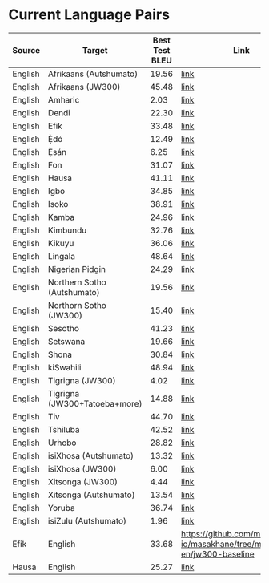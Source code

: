 # Current Language Pairs



| Source | Target | Best Test BLEU | Link |
---------|--------|-----------|------|
| English | Afrikaans (Autshumato) | 19.56 | [link](https://github.com/masakhane-io/masakhane/tree/master/en-af/autshumato-baseline) |
| English | Afrikaans (JW300) | 45.48 | [link](https://github.com/masakhane-io/masakhane/tree/master/en-af/jw300-baseline) |
| English | Amharic | 2.03 | [link](https://github.com/masakhane-io/masakhane/tree/master/en-am/jw300-amharic-baseline) |
| English | Dendi | 22.30 | [link](https://github.com/Jamiil92/masakhane/tree/master/en-ddn/live.bible.is-baseline) |
| English | Efik | 33.48 | [link](https://github.com/masakhane-io/masakhane/tree/master/en-efi/jw300-baseline) |
| English | Ẹ̀dó | 12.49 | [link](https://github.com/masakhane-io/masakhane/tree/master/en-bin/jw300-baseline) |
| English | Ẹ̀sán | 6.25 | [link](https://github.com/masakhane-io/masakhane/tree/master/en-ish/jw300-baseline) |
| English | Fon | 31.07 | [link](https://github.com/masakhane-io/masakhane/tree/master/en-fon/jw300-baseline) |
| English | Hausa | 41.11 | [link](https://github.com/masakhane-io/masakhane/tree/master/en-ha/opus_en_ha_baseline) |
| English | Igbo | 34.85 | [link](https://github.com/masakhane-io/masakhane/tree/master/en-ig/jw300-baseline) |
| English | Isoko | 38.91 | [link](https://github.com/masakhane-io/masakhane/tree/master/en-iso/jw300-baseline) |
| English | Kamba | 24.96 | [link](https://github.com/masakhane-io/masakhane/tree/master/en-kam/jw300-baseline) |
| English | Kimbundu | 32.76 | [link](https://github.com/masakhane-io/masakhane/tree/master/en-kmb/jw300-baseline) |
| English | Kikuyu | 36.06  | [link](https://github.com/masakhane-io/masakhane/tree/master/en-ki/jw300-baseline) |  
| English | Lingala | 48.64 | [link](https://github.com/masakhane-io/masakhane/tree/master/en-ln/jw300-baseline) |
| English | Nigerian Pidgin |  24.29   | [link](https://github.com/masakhane-io/masakhane/tree/master/en_pcm/jw300-baseline) |
| English | Northern Sotho (Autshumato) | 19.56  | [link](https://github.com/masakhane-io/masakhane/tree/master/en-nso/autshumato-baseline) |
| English | Northorn Sotho (JW300) | 15.40 | [link](https://github.com/masakhane-io/masakhane/tree/master/en-nso/jw300-baseline) |
| English | Sesotho  | 41.23 | [link](https://github.com/masakhane-io/masakhane/tree/master/en-st)
| English | Setswana |  19.66   | [link](https://github.com/masakhane-io/masakhane/tree/master/en-tn/autshumato-baseline) |
| English | Shona | 30.84  | [link](https://github.com/masakhane-io/masakhane/tree/master/en-sn/jw300-shona-baseline) |
| English | kiSwahili | 48.94  | [link](https://github.com/masakhane-io/masakhane/tree/master/en-sw/jw300-baseline) |
| English | Tigrigna (JW300) | 4.02 | [link](https://github.com/masakhane-io/masakhane/tree/master/en-ti/jw300-tigrigna-baseline) |
| English | Tigrigna (JW300+Tatoeba+more) | 14.88  | [link](https://github.com/masakhane-io/masakhane/tree/master/en-ti/tigmix-baseline) |
| English | Tiv | 44.70 | [link](https://github.com/masakhane-io/masakhane/tree/master/en_tiv/jw300-baseline) |
| English | Tshiluba | 42.52 | [link](https://github.com/masakhane-io/masakhane/tree/master/en-lua/jw300-baseline) |
| English | Urhobo |  28.82   | [link](https://github.com/masakhane-io/masakhane/tree/master/en-urh/jw300-baseline) |
| English | isiXhosa (Autshumato) | 13.32 | [link](https://github.com/masakhane-io/masakhane/tree/master/en-xh/autshumato-baseline) |
| English | isiXhosa (JW300) | 6.00 | [link](https://github.com/masakhane-io/masakhane/tree/master/en-xh/jw300-baseline) |
| English | Xitsonga (JW300) |  4.44   | [link](https://github.com/masakhane-io/masakhane/tree/master/en-ts) |
| English | Xitsonga (Autshumato) | 13.54 | [link](https://github.com/masakhane-io/masakhane/tree/master/en-ts/autshumato-baseline) |
| English | Yoruba |  36.74   | [link](https://github.com/masakhane-io/masakhane/tree/master/en-yo/jw300-baseline) |
| English | isiZulu (Autshumato) |  1.96   | [link](https://github.com/masakhane-io/masakhane/tree/master/en-zu/autshumato-baseline) |
| Efik | English | 33.68 | https://github.com/masakhane-io/masakhane/tree/master/efi-en/jw300-baseline |
| Hausa | English | 25.27 | [link](https://github.com/masakhane-io/masakhane/tree/master/ha-en/opus_ha_en_baseline) |
